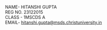 
NAME- HITANSHI GUPTA  
REG NO. 23122015  
CLASS - 1MSCDS A  
EMAIL- hitanshi.gupta@msds.christuniversity.in
